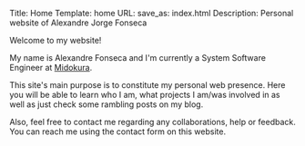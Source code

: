 Title: Home
Template: home
URL:
save_as: index.html
Description: Personal website of Alexandre Jorge Fonseca

Welcome to my website!

My name is Alexandre Fonseca and I'm currently a System Software Engineer at [Midokura](http://www.midokura.com/).

This site's main purpose is to constitute my personal web presence. Here you will be able to learn who I am, what projects I am/was involved in as well as just check some rambling posts on my blog.

Also, feel free to contact me regarding any collaborations, help or feedback. You can reach me using the contact form on this website.
